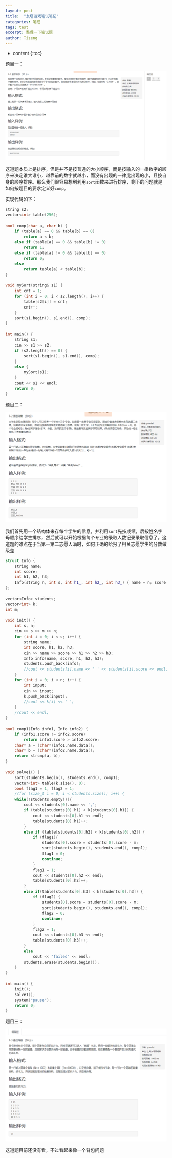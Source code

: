 ```yaml
---
layout: post
title:  "友塔游戏笔试笔记"
categories: 笔经
tags: test
excerpt: 整理一下笔试题
author: Tizeng
---
```


* content
{:toc}

题目一：

![yotta1](https://github.com/tizengyan/images/raw/master/yotta1.png)

这道题本质上是排序，但是并不是按普通的大小顺序，而是按输入的一串数字的顺序来决定谁大谁小，越靠前的数字就越小，而没有出现的一律比出现的小，且按自身的顺序排序。那么我们很容易想到利用`sort`函数来进行排序，剩下的问题就是如何按题目的要求定义好`comp`。

实现代码如下：

```c++
string s2;
vector<int> table(256);

bool comp(char a, char b) {
    if (table[a] == 0 && table[b] == 0)
        return a < b;
    else if (table[a] == 0 && table[b] != 0)
        return 1;
    else if (table[a] != 0 && table[b] == 0)
        return 0;
    else
        return table[a] < table[b];
}

void mySort(string& s1) {
    int cnt = 1;
    for (int i = 0; i < s2.length(); i++) {
        table[s2[i]] = cnt;
        cnt++;
    }
    sort(s1.begin(), s1.end(), comp);
}

int main() {
    string s1;
    cin >> s1 >> s2;
    if (s2.length() == 0) {
        sort(s1.begin(), s1.end(), comp);
    }
    else {
        mySort(s1);
    }
    cout << s1 << endl;
    return 0;
}
```

题目二：

![yotta2](https://github.com/tizengyan/images/raw/master/yotta2.png)

我们首先用一个结构体来存每个学生的信息，并利用`sort`先按成绩，后按姓名字母顺序给学生排序，然后就可以开始根据每个专业的录取人数记录录取信息了。这道题的难点在于当第一第二志愿人满时，如何正确的给报了相关志愿学生的分数做级差

```c++
struct Info {
    string name;
    int score;
    int h1, h2, h3;
    Info(string n, int s, int h1_, int h2_, int h3_) { name = n; score = s; h1 = h1_; h2 = h2_; h3 = h3_; }
};

vector<Info> students;
vector<int> k;
int m;

void init() {
    int s, n;
    cin >> s >> m >> n;
    for (int i = 0; i < s; i++) {
        string name;
        int score, h1, h2, h3;
        cin >> name >> score >> h1 >> h2 >> h3;
        Info info(name, score, h1, h2, h3);
        students.push_back(info);
        //cout << students[i].name << ' ' << students[i].score << endl;
    }
    for (int i = 0; i < n; i++) {
        int input;
        cin >> input;
        k.push_back(input);
        //cout << k[i] << ' ';
    }
    //cout << endl;
}

bool comp1(Info info1, Info info2) {
    if (info1.score != info2.score)
        return info1.score > info2.score;
    char* a = (char*)info1.name.data();
    char* b = (char*)info2.name.data();
    return strcmp(a, b);
}

void solve1() {
    sort(students.begin(), students.end(), comp1);
    vector<int> table(k.size(), 0);
    bool flag1 = 1, flag2 = 1;
    //for (size_t i = 0; i < students.size(); i++) {
    while(!students.empty()){
        cout << students[0].name << ',';
        if (table[students[0].h1] < k[students[0].h1]) {
            cout << students[0].h1 << endl;
            table[students[0].h1]++;
        }
        else if (table[students[0].h2] < k[students[0].h2]) {
            if (flag1){
                students[0].score = students[0].score - m;
                sort(students.begin(), students.end(), comp1);
                flag1 = 0;
                continue;
            }
            flag1 = 1;
            cout << students[0].h2 << endl;
            table[students[0].h2]++;
        }
        else if(table[students[0].h3] < k[students[0].h3]) {
            if (flag2) {
                students[0].score = students[0].score - m;
                sort(students.begin(), students.end(), comp1);
                flag2 = 0;
                continue;
            }
            flag2 = 1;
            cout << students[0].h3 << endl;
            table[students[0].h3]++;
        }
        else
            cout << "failed" << endl;
        students.erase(students.begin());
    }
}

int main() {
    init();
    solve1();
    system("pause");
    return 0;
}
```

题目三：

![yotta3](https://github.com/tizengyan/images/raw/master/yotta3.png)

这道题目前还没有看，不过看起来像一个背包问题